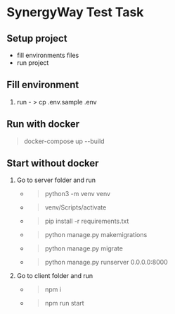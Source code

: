 # SynergyWay Test Task

## Setup project

- fill environments files
- run project

## Fill environment
1. run - > cp .env.sample .env

## Run with docker

> docker-compose up --build

## Start without docker

1. Go to server folder and run
     - > python3 -m venv venv
     - > venv/Scripts/activate
     - > pip install -r requirements.txt
     - > python manage.py makemigrations
     - > python manage.py migrate
     - > python manage.py runserver 0.0.0.0:8000
2. Go to client folder and run
    - > npm i
    - > npm run start 
